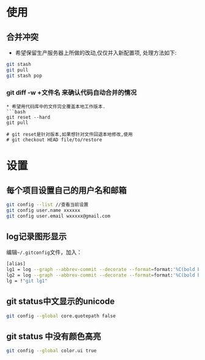 

# 使用

## 合并冲突

* 希望保留生产服务器上所做的改动,仅仅并入新配置项, 处理方法如下:
```bash
git stash
git pull
git stash pop
```

### git diff -w +文件名 来确认代码自动合并的情况
```
* 希望用代码库中的文件完全覆盖本地工作版本.
```bash
git reset --hard
git pull

# git reset是针对版本,如果想针对文件回退本地修改,使用
# git checkout HEAD file/to/restore
```

# 设置

## 每个项目设置自己的用户名和邮箱

```bash
git config --list //查看当前设置
git config user.name xxxxxx
git config user.email wxxxxx@gmail.com
```

## log记录图形显示
编辑`~/.gitconfig`文件，加入：
```bash
[alias]
lg1 = log --graph --abbrev-commit --decorate --format=format:'%C(bold blue)%h%C(reset) - %C(bold green)(%ar)%C(reset) %C(white)%s%C(reset) %C(dim white)- %an%C(reset)%C(bold yellow)%d%C(reset)' --all
lg2 = log --graph --abbrev-commit --decorate --format=format:'%C(bold blue)%h%C(reset) - %C(bold cyan)%aD%C(reset) %C(bold green)(%ar)%C(reset)%C(bold yellow)%d%C(reset)%n''          %C(white)%s%C(reset) %C(dim white)- %an%C(reset)' --all
lg = !"git lg1"
```

## git status中文显示的unicode
```bash
git config --global core.quotepath false
```

## git status 中没有颜色高亮
```bash
git config --global color.ui true
```
